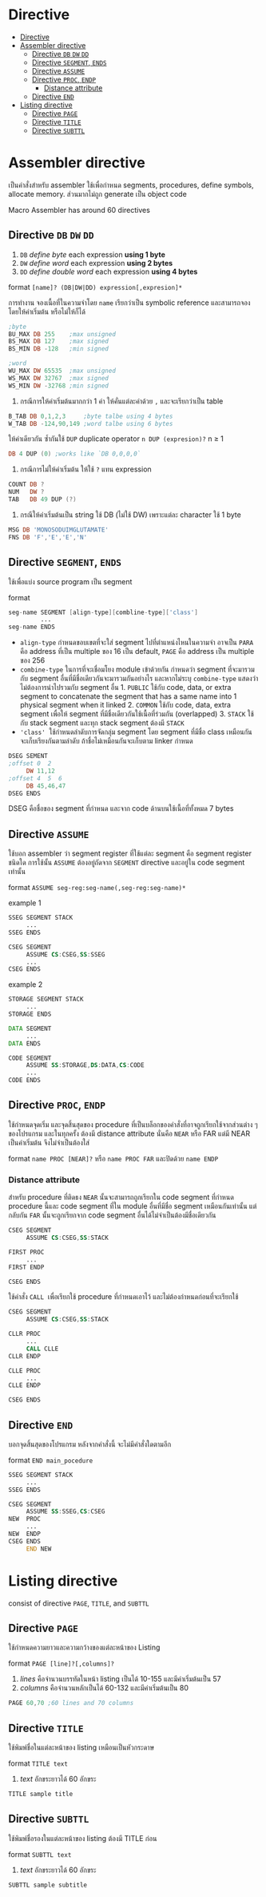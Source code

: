 # Directive

- [Directive](#directive)
- [Assembler directive](#assembler-directive)
  - [Directive `DB` `DW` `DD`](#directive-db-dw-dd)
  - [Directive `SEGMENT`, `ENDS`](#directive-segment-ends)
  - [Directive `ASSUME`](#directive-assume)
  - [Directive `PROC`, `ENDP`](#directive-proc-endp)
    - [Distance attribute](#distance-attribute)
  - [Directive `END`](#directive-end)
- [Listing directive](#listing-directive)
  - [Directive `PAGE`](#directive-page)
  - [Directive `TITLE`](#directive-title)
  - [Directive `SUBTTL`](#directive-subttl)

# Assembler directive

เป็นคำสั่งสำหรับ assembler ใช้เพื่อกำหนด segments, procedures, define symbols, allocate memory. ส่วนมากไม่ถูก generate เป็น object code

Macro Assembler has around 60 directives

## Directive `DB` `DW` `DD`

1. `DB` *define byte* each expression **using 1 byte**
2. `DW` *define word* each expression **using 2 bytes**
3. `DD` *define double* *word* each expression **using 4 bytes**

format `[name]? (DB|DW|DD) expression[,expresion]*`

การทำงาน จองเนื้อที่ในความจำโดย `name` เรียกว่าเป็น symbolic reference และสามารถจองโดยให้ค่าเริ่มต้น หรือไม่ให้ก็ได้

```asm
;byte
BU_MAX DB 255    ;max unsigned
BS_MAX DB 127    ;max signed
BS_MIN DB -128   ;min signed

;word
WU_MAX DW 65535  ;max unsigned
WS_MAX DW 32767  ;max signed
WS_MIN DW -32768 ;min signed
```

1. กรณีการให้ค่าเริ่มต้นมากกว่า 1 ค่า ให้คั่นแต่ละค่าด้วย `,` และจะเรียกว่าเป็น  table

```asm
B_TAB DB 0,1,2,3     ;byte talbe using 4 bytes
W_TAB DB -124,90,149 ;word talbe using 6 bytes
```

ให้ค่าเดียวกัน ซ้ำกันใช้ `DUP` duplicate operator `n DUP (expresion)?` n ≥ 1

```asm
DB 4 DUP (0) ;works like `DB 0,0,0,0`
```

1. กรณีการไม่ให้ค่าเริ่มต้น ให้ใช้ `?` แทน expression

```asm
COUNT DB ?
NUM   DW ?
TAB   DB 49 DUP (?)
```

1. กรณีให้ค่าเริ่มต้นเป็น string ใช้ DB (ไม่ใช้ DW) เพราะแต่ละ character ใช้ 1 byte

```asm
MSG DB 'MONOSODUIMGLUTAMATE'
FNS DB 'F','E','E','N'
```

## Directive `SEGMENT`, `ENDS`

ใช้เพื่อแบ่ง source program เป็น segment

format 

```asm
seg-name SEGMENT [align-type][combline-type]['class']
         ...
seg-name ENDS
```

- `align-type` กำหนดขอบเขตที่จะใส่ segment ไปที่ตำแหน่งไหนในความจำ อาจเป็น `PARA` คือ address ที่เป็น  multiple ของ 16 เป็น default, `PAGE` คือ address เป็น multiple ของ 256
- `combine-type` ในการที่จะเชื่อมโยง module เข้าด้วยกัน กำหนดว่า segment ที่จะมารวมกับ segment อื่นที่มีชื่อเดียวกันจะมารวมกันอย่างไร และหากไม่ระบุ `combine-type` แสดงว่าไม่ต้องการนำไปรวมกับ segment อื่น 1. `PUBLIC` ใช้กับ code, data, or extra segment to concatenate  the segment that has a same name into 1 physical segment when it linked 2. `COMMON` ใช้กับ code, data, extra segment เพื่อให้ segment ที่มีชื่อเดียวกันใช้เนื้อที่ร่วมกัน (overlapped) 3. `STACK` ใช้กับ stack segment และทุก stack segment ต้องมี `STACK`
- `'class'`  ใช้กำหนดลำดับการจัดกลุ่ม segment โดย segment ที่มีชื่อ class เหมือนกัน จะเก็บเรียงกันตามลำดับ ถ้าชื่อไม่เหมือนกันจะเก็บตาม linker กำหนด

```asm
DSEG SEMENT
;offset 0  2
     DW 11,12
;offset 4  5  6
     DB 45,46,47
DSEG ENDS
```

DSEG คือชื่อของ segment ที่กำหนด และจาก code ด้านบนใช้เนื้อที่ทั้งหมด 7 bytes

## Directive `ASSUME`

ใช้บอก assembler ว่า segment register ที่ใช้แต่ละ segment คือ segment register ชนิดใด การใช้นั้น `ASSUME` ต้องอยู่ถัดจาก `SEGMENT` directive และอยู่ใน code segment เท่านั้น

format `ASSUME seg-reg:seg-name(,seg-reg:seg-name)*`

example 1

```asm
SSEG SEGMENT STACK
     ...
SSEG ENDS

CSEG SEGMENT
     ASSUME CS:CSEG,SS:SSEG
     ...
CSEG ENDS
```

example 2

```asm
STORAGE SEGMENT STACK
     ...
STORAGE ENDS

DATA SEGMENT
     ...
DATA ENDS

CODE SEGMENT
     ASSUME SS:STORAGE,DS:DATA,CS:CODE
     ...
CODE ENDS
```

## Directive `PROC`, `ENDP`

ใช้กำหนดจุดเริ่ม และจุดสิ้นสุดของ procedure ที่เป็นบล็อกของคำสั่งที่อาจถูกเรียกใช้จากส่วนต่าง ๆ ของโปรแกรม และในทุกครั้ง ต้องมี distance attribute นั่นคือ `NEAR` หรือ FAR แต่มี NEAR เป็นค่าเริ่มต้น จึงไม่จำเป็นต้องใส่

format `name PROC [NEAR]?` หรือ `name PROC FAR` และปิดด้วย `name ENDP`

### Distance attribute

สำหรับ procedure ที่ติดธง `NEAR` นั้นจะสามารถถูกเรียกใน code segment ที่กำหนด procedure นี้และ code segment ที่ใน module อื่นที่มีชื่อ segment เหมือนกันเท่านั้น  แต่กลับกัน `FAR` นั้นจะถูกเรียกจาก code segment อื่นได้ไม่จำเป็นต้องมีชื่อเดียวกัน

```asm
CSEG SEGMENT
     ASSUME CS:CSEG,SS:STACK

FIRST PROC
     ...
FIRST ENDP

CSEG ENDS
```

ใช้คำสั่ง `CALL`  เพื่อเรียกใช้ procedure ที่กำหนดเอาไว้ และไม่ต้องกำหนดก่อนที่จะเรียกใช้

```asm
CSEG SEGMENT
     ASSUME CS:CSEG,SS:STACK

CLLR PROC
     ...
     CALL CLLE
CLLR ENDP

CLLE PROC
     ...
CLLE ENDP

CSEG ENDS
```

## Directive `END`

บอกจุดสิ้นสุดของโปรแกรม หลังจากคำสั่งนี้ จะไม่มีคำสั่งใดตามอีก

format `END main_pocedure`

```asm
SSEG SEGMENT STACK
     ...
SSEG ENDS

CSEG SEGMENT
     ASSUME SS:SSEG,CS:CSEG
NEW  PROC
     ...
NEW  ENDP
CSEG ENDS
     END NEW
```

# Listing directive

consist of directive `PAGE`, `TITLE`, and `SUBTTL`

## Directive `PAGE`

ใช้กำหนดความยาวและความกว้างของแต่ละหน้าของ Listing

format `PAGE [line]?[,columns]?`

1. *lines* คือจำนวนบรรทัดในหน้า listing เป็นได้ 10-155 และมีค่าเริ่มต้นเป็น 57 
2. *columns* คือจำนวนหลักเป็นได้ 60-132 และมีค่าเริ่มต้นเป็น 80

```asm
PAGE 60,70 ;60 lines and 70 columns
```

## Directive `TITLE`

ใช้พิมพ์ชื่อในแต่ละหน้าของ listing เหมือนเป็นหัวกระดาษ

format `TITLE text`

1. *text* อักขระยาวได้ 60 อักขระ

```asm
TITLE sample title
```

## Directive `SUBTTL`

ใช้พิมพ์ชื่อรองในแต่ละหน้าของ listing ต้องมี TITLE ก่อน

format `SUBTTL text`

1. *text* อักขระยาวได้ 60 อักขระ

```asm
SUBTTL sample subtitle
```